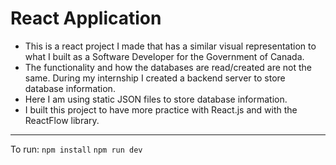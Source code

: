 # React Application

- This is a react project I made that has a similar visual representation to what I built as a Software Developer for the Government of Canada.
- The functionality and how the databases are read/created are not the same. During my internship I created a backend server to store database information.
- Here I am using static JSON files to store database information.
- I built this project to have more practice with React.js and with the ReactFlow library.
---
To run:
`npm install`
`npm run dev`
